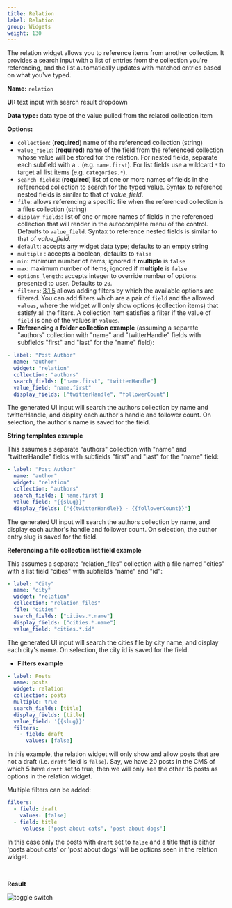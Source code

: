 ```yaml
---
title: Relation
label: Relation
group: Widgets
weight: 130
---
```


The relation widget allows you to reference items from another collection. It provides a search input with a list of entries from the collection you're referencing, and the list automatically updates with matched entries based on what you've typed.

**Name:** `relation`

**UI:** text input with search result dropdown

**Data type:** data type of the value pulled from the related collection item

**Options:**
- `collection`: (**required**) name of the referenced collection (string)
- `value_field`: (**required**) name of the field from the referenced collection whose value will be stored for the relation. For nested fields, separate each subfield with a `.` (e.g. `name.first`). For list fields use a wildcard `*` to target all list items (e.g. `categories.*`).
- `search_fields`: (**required**) list of one or more names of fields in the referenced collection to search for the typed value. Syntax to reference nested fields is similar to that of *value_field*.
- `file`: allows referencing a specific file when the referenced collection is a files collection (string)
- `display_fields`: list of one or more names of fields in the referenced collection that will render in the autocomplete menu of the control. Defaults to `value_field`. Syntax to reference nested fields is similar to that of *value_field*.
- `default`: accepts any widget data type; defaults to an empty string
- `multiple` : accepts a boolean, defaults to `false`
- `min`: minimum number of items; ignored if **multiple** is  `false`
- `max`: maximum number of items; ignored if **multiple** is  `false`
- `options_length`: accepts integer to override number of options presented to user. Defaults to `20`.
- `filters`: <a href="https://github.com/decaporg/decap-cms/releases/tag/decap-cms%403.1.5" class="version-tag">3.1.5</a> allows adding filters by which the available options are filtered. You can add filters which are a pair of `field` and the allowed `values`, where the widget will only show options (collection items) that satisfy all the filters. A collection item satisfies a filter if the value of `field` is one of the values in `values`.
- **Referencing a folder collection example** (assuming a separate "authors" collection with "name" and "twitterHandle" fields with subfields "first" and "last" for the "name" field):

```yaml
- label: "Post Author"
  name: "author"
  widget: "relation"
  collection: "authors"
  search_fields: ["name.first", "twitterHandle"]
  value_field: "name.first"
  display_fields: ["twitterHandle", "followerCount"]
```

The generated UI input will search the authors collection by name and twitterHandle, and display each author's handle and follower count. On selection, the author's name is saved for the field.

**String templates example** 

This assumes a separate "authors" collection with "name" and "twitterHandle" fields with subfields "first" and "last" for the "name" field:

```yaml
- label: "Post Author"
  name: "author"
  widget: "relation"
  collection: "authors"
  search_fields: ['name.first']
  value_field: "{{slug}}"
  display_fields: ["{{twitterHandle}} - {{followerCount}}"]
```

The generated UI input will search the authors collection by name, and display each author's handle and follower count. On selection, the author entry slug is saved for the field.

**Referencing a file collection list field example**

This assumes a separate "relation_files" collection with a file named "cities" with a list field "cities" with subfields "name" and "id":

```yaml
- label: "City"
  name: "city"
  widget: "relation"
  collection: "relation_files"
  file: "cities"
  search_fields: ["cities.*.name"]
  display_fields: ["cities.*.name"]
  value_field: "cities.*.id"
```

The generated UI input will search the cities file by city name, and display each city's name. On selection, the city id is saved for the field.

* **Filters example**

```yaml
- label: Posts
  name: posts
  widget: relation
  collection: posts
  multiple: true
  search_fields: [title]
  display_fields: [title]
  value_field: '{{slug}}'
  filters: 
    - field: draft
      values: [false]
```

In this example, the relation widget will only show and allow posts that are not a draft (i.e. `draft` field is `false`). Say, we have 20 posts in the CMS of which 5 have `draft` set to true, then we will only see the other 15 posts as options in the relation widget.

Multiple filters can be added:

```yaml
filters: 
  - field: draft
    values: [false]
  - field: title
     values: ['post about cats', 'post about dogs']
```

In this case only the posts with `draft` set to `false` and a title that is either 'posts about cats' or 'post about dogs' will be options seen in the relation widget.

<br>

**Result**

![toggle switch](/img/widget-relation.png)
